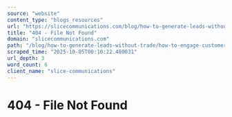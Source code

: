 ```yaml
---
source: "website"
content_type: "blogs_resources"
url: "https://slicecommunications.com/blog/how-to-generate-leads-without-trade/how-to-engage-customers-without-trade-shows-blog-thumbnail-2"
title: "404 - File Not Found"
domain: "slicecommunications.com"
path: "/blog/how-to-generate-leads-without-trade/how-to-engage-customers-without-trade-shows-blog-thumbnail-2"
scraped_time: "2025-10-05T00:10:22.480031"
url_depth: 3
word_count: 6
client_name: "slice-communications"
---
```


# 404 - File Not Found